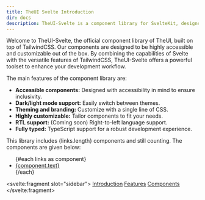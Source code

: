 ```yaml
---
title: TheUI Svelte Introduction
dir: docs
description: TheUI-Svelte is a component library for SvelteKit, designed with TailwindCSS. Enhance your development process with accessible, customizable components, dark/light mode support, and more.
---
```


<script lang="ts">
  import DocContainer from "$lib/ui/doc/Container.svelte"
  import Head from "$lib/ui/doc/Head.svelte"
  import Block from '$lib/ui/doc/Block.svelte'
  export let data

  let links: Array<{string: string}> = []
  data.components.forEach((section, i) => {
    if(i > 0) section.links.forEach(link => links.push(link));
  });
</script>

<DocContainer setupLink={false}> 
  <Head title="Theui-Svelte: Component Library for Svelte" text="Kickstart your development with TheUI-Svelte, a comprehensive component library designed for the Svelte ecosystem. Leveraging the power of Svelte and TailwindCSS, TheUI-Svelte accelerates your development process, helping you build and deliver projects faster."/>

  <Block title="Introduction">
    <p>Welcome to TheUI-Svelte, the official component library of TheUI, built on top of TailwindCSS. Our components are designed to be highly accessible and customizable out of the box. By combining the capabilities of Svelte with the versatile features of TailwindCSS, TheUI-Svelte offers a powerful toolset to enhance your development workflow.</p>
  </Block>

  <Block title="Features">
    <p>The main features of the component library are:</p>
    <ul>
      <li><strong>Accessible components:</strong> Designed with accessibility in mind to ensure inclusivity.</li>
      <li><strong>Dark/light mode support:</strong> Easily switch between themes.</li>
      <li><strong>Theming and branding:</strong> Customize with a single line of CSS.</li>
      <li><strong>Highly customizable:</strong> Tailor components to fit your needs.</li>
      <li><strong>RTL support:</strong> (Coming soon) Right-to-left language support.</li>
      <li><strong>Fully typed:</strong> TypeScript support for a robust development experience.</li>
    </ul>
  </Block>

  <Block title="Available Components" id="components">
    <p>This library includes {links.length} components and still counting. The components are given below:</p>
    <ul class="grid grid-cols-3">
      {#each links as component}
      <li><a href={component.link}>{component.text}</a></li>
      {/each}
    </ul>
  </Block>

  <svelte:fragment slot="sidebar">
    <a href="#introduction">Introduction</a>
    <a href="#features">Features</a>
    <a href="#components">Components</a>
  </svelte:fragment>

</DocContainer>